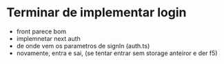 # Terminar de implementar login
- front parece bom
- implemnetar next auth
- de onde vem os parametros de signIn (auth.ts)
- novamente, entra e sai, (se tentar entrar sem storage anteiror e der f5)